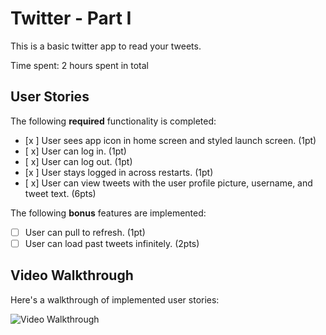 # Twitter - Part I

This is a basic twitter app to read your tweets.

Time spent: 2 hours spent in total

## User Stories

The following **required** functionality is completed:

- [x ] User sees app icon in home screen and styled launch screen. (1pt)
- [ x] User can log in. (1pt)
- [ x] User can log out. (1pt)
- [x ] User stays logged in across restarts. (1pt)
- [ x] User can view tweets with the user profile picture, username, and tweet text. (6pts)

The following **bonus** features are implemented:

- [ ] User can pull to refresh. (1pt)
- [ ] User can load past tweets infinitely. (2pts)

## Video Walkthrough

Here's a walkthrough of implemented user stories:

<img src='http://i.imgur.com/link/to/your/gif/file.gif' title='Video Walkthrough' width='' alt='Video Walkthrough' />
